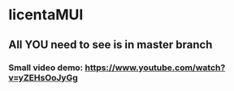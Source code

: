 # licentaMUI

## All YOU need to see is in master branch

### Small video demo: https://www.youtube.com/watch?v=yZEHsOoJyGg
